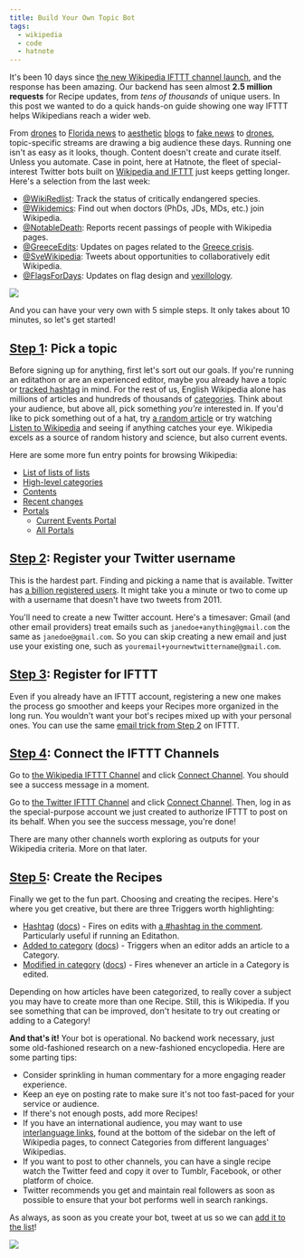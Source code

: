 ```yaml
---
title: Build Your Own Topic Bot
tags:
  - wikipedia
  - code
  - hatnote
---
```


It's been 10 days since
[the new Wikipedia IFTTT channel launch][launch], and the response has
been amazing. Our backend has seen almost **2.5 million requests** for
Recipe updates, from *tens of thousands* of unique users. In this post
we wanted to do a quick hands-on guide showing one way IFTTT helps
Wikipedians reach a wider web.

[launch]: https://blog.wikimedia.org/2015/07/14/wikipedia-recipes-with-ifttt/

From [drones][eg_drones_twitter] to [Florida news][eg_florida_news] to
[aesthetic][eg_aesthetic_blog_1] [blogs][eg_aesthetic_blog_2] to
[fake news][eg_fake_news] to [drones][eg_drones_tumblr],
topic-specific streams are drawing a big audience these days. Running
one isn't as easy as it looks, though. Content doesn't create and
curate itself. Unless you automate. Case in point, here at Hatnote,
the fleet of special-interest Twitter bots built on
[Wikipedia and IFTTT][wp_ifttt] just keeps getting longer. Here's a
selection from the last week:

  * [@WikiRedlist][wikiredlist]: Track the status of critically endangered species.
  * [@Wikidemics][wikidemics]: Find out when doctors (PhDs, JDs, MDs, etc.) join Wikipedia.
  * [@NotableDeath][notabledeath]: Reports recent passings of people with Wikipedia pages.
  * [@GreeceEdits][greeceedits]: Updates on pages related to the [Greece crisis][greece_crisis].
  * [@SveWikipedia][svewikipedia]: Tweets about opportunities to collaboratively edit Wikipedia.
  * [@FlagsForDays][flagsfordays]: Updates on flag design and [vexillology][vexillology].

<img src="https://40.media.tumblr.com/0879a71fbdaa99cbb752538a0a665915/tumblr_nryuiaodZA1s4aev9o2_540.png">

[eg_drones_twitter]: https://twitter.com/drones
[eg_aesthetic_blog_1]: http://vaporwave.org/
[eg_aesthetic_blog_2]: http://seapunkscully.tumblr.com/
[eg_florida_news]: https://twitter.com/_floridaman
[eg_fake_news]: http://literallyunbelievable.org/
[eg_drones_tumblr]: http://faildrone.com/

[wp_ifttt]: http://blog.hatnote.com/post/124069724187/wikipedia-and-ifttt-a-technical-guide

[wikiredlist]: https://twitter.com/wikiredlist
[wikidemics]: https://twitter.com/Wikidemics
[notabledeath]: https://twitter.com/notabledeath
[greeceedits]: https://twitter.com/greeceEdits
[svewikipedia]: https://twitter.com/SveWikipedia
[flagsfordays]: https://twitter.com/FlagsForDays

[vexillology]: https://en.wikipedia.org/wiki/Vexillology
[greece_crisis]: https://en.wikipedia.org/wiki/Greek_government-debt_crisis

<!-- Idea: Wikipedia on Wikipedia bot. Signpost, Wikipedia page edits, some categories -->

And you can have your very own with 5 simple steps. It only takes
about 10 minutes, so let's get started!

## <a href="#step-1" id="step-1">Step 1</a>: Pick a topic

Before signing up for anything, first let's sort out our goals. If
you're running an editathon or are an experienced editor, maybe you
already have a topic or [tracked hashtag][hashtag] in mind. For the
rest of us, English Wikipedia alone has millions of articles and
hundreds of thousands of [categories][category]. Think about your
audience, but above all, pick something *you're* interested in. If
you'd like to pick something out of a hat, try
[a random article][random_article] or try watching
[Listen to Wikipedia][l2w] and seeing if anything catches your
eye. Wikipedia excels as a source of random history and science, but
also current events.

[hashtag]: http://blog.hatnote.com/post/124069724187/wikipedia-and-ifttt-a-technical-guide#edits_with_a_hashtag
[category]: https://en.wikipedia.org/wiki/Help:Category
[random_article]: https://en.wikipedia.org/wiki/Special:Random
[l2w]: http://listen.hatnote.com

Here are some more fun entry points for browsing Wikipedia:

  * [List of lists of lists][list3]
  * [High-level categories][top_cats]
  * [Contents][wp_contents]
  * [Recent changes][recent_changes]
  * [Portals][portal_docs]
    * [Current Events Portal][current_events_portal]
    * [All Portals][wp_portals]

[list3]: https://en.wikipedia.org/wiki/List_of_lists_of_lists
[recent_changes]: https://en.wikipedia.org/wiki/Special:RecentChanges
[wp_contents]: https://en.wikipedia.org/wiki/Category:Contents
[top_cats]: https://en.wikipedia.org/wiki/Category:Main_topic_classifications
[portal_docs]: https://en.wikipedia.org/wiki/Wikipedia:Portal
[wp_portals]: https://en.wikipedia.org/wiki/Category:Portals
[current_events_portal]: https://en.wikipedia.org/wiki/Portal:Current_events

## <a href="#step-2" id="step-2">Step 2</a>: Register your Twitter username

This is the hardest part. Finding and picking a name that is
available. Twitter has [a billion registered users][twillion]. It
might take you a minute or two to come up with a username that doesn't
have two tweets from 2011.

[twillion]: http://www.businessinsider.com/twitter-we-are-a-massive-mobile-ad-network-2014-4

You'll need to create a new Twitter account. Here's a timesaver: Gmail
(and other email providers) treat emails such as
`janedoe+anything@gmail.com` the same as `janedoe@gmail.com`. So you can
skip creating a new email and just use your existing one, such as
`youremail+yournewtwittername@gmail.com`.

## <a href="#step-3" id="step-3">Step 3</a>: Register for IFTTT

Even if you already have an IFTTT account, registering a new one makes
the process go smoother and keeps your Recipes more organized in the
long run. You wouldn't want your bot's recipes mixed up with your
personal ones. You can use the same [email trick from Step 2](#step-2)
on IFTTT.

## <a href="#step-4" id="step-4">Step 4</a>: Connect the IFTTT Channels

Go to [the Wikipedia IFTTT Channel][wp_channel] and click
[Connect Channel][wp_connect]. You should see a success message in a
moment.

Go to [the Twitter IFTTT Channel][tw_channel] and click
[Connect Channel][tw_connect]. Then, log in as the special-purpose
account we just created to authorize IFTTT to post on its behalf. When
you see the success message, you're done!

There are many other channels worth exploring as outputs for your Wikipedia
criteria. More on that later.

[wp_channel]: https://ifttt.com/channels/wikipedia
[wp_connect]: https://ifttt.com/channels/wikipedia/reactivate
[tw_channel]: https://ifttt.com/channels/twitter
[tw_connect]: https://ifttt.com/channels/twitter/reactivate

## <a href="#step-5" id="step-5">Step 5</a>: Create the Recipes

Finally we get to the fun part. Choosing and creating the
recipes. Here's where you get creative, but there are three Triggers
worth highlighting:

 * [Hashtag][hashtag_trigger] ([docs][hashtag_docs]) - Fires on edits with [a #hashtag in the comment][hashtag_guide]. Particularly useful if running an Editathon.
 * [Added to category][add_to_cat_trigger] ([docs][add_to_cat_docs]) - Triggers when an editor adds an article to a Category.
 * [Modified in category][edits_to_cat_trigger] ([docs][edits_to_cat_docs]) - Fires whenever an article in a Category is edited.

[hashtag_guide]: http://blog.hatnote.com/post/112756032432/the-humble-hashtag-now-on-wikipedia
[hashtag_trigger]: https://ifttt.com/channels/wikipedia/triggers/1023086349-new-edit-with-hashtag
[add_to_cat_trigger]: https://ifttt.com/channels/wikipedia/triggers/1704714369-article-added-to-category
[edits_to_cat_trigger]: https://ifttt.com/channels/wikipedia/triggers/1444240077-new-edit-to-article-in-category

[hashtag_docs]: http://blog.hatnote.com/post/124069724187/wikipedia-and-ifttt-a-technical-guide#edits_with_a_hashtag
[add_to_cat_docs]: http://blog.hatnote.com/post/124069724187/wikipedia-and-ifttt-a-technical-guide#article_added_to_a_category
[edits_to_cat_docs]: http://blog.hatnote.com/post/124069724187/wikipedia-and-ifttt-a-technical-guide#edits_to_articles_in_a_category

Depending on how articles have been categorized, to really cover a
subject you may have to create more than one Recipe. Still, this is
Wikipedia. If you see something that can be improved, don't hesitate
to try out creating or adding to a Category!

**And that's it!** Your bot is operational. No backend work necessary,
just some old-fashioned research on a new-fashioned encyclopedia. Here
are some parting tips:

  * Consider sprinkling in human commentary for a more engaging reader
  experience.
  * Keep an eye on posting rate to make sure it's not too fast-paced for
  your service or audience.
  * If there's not enough posts, add more Recipes!
  * If you have an international audience, you may want to use
  [interlanguage links][interlanguage_links], found at the bottom of the sidebar on the left
  of Wikipedia pages, to connect Categories from different languages'
  Wikipedias.
  * If you want to post to other channels, you can have a single recipe
  watch the Twitter feed and copy it over to Tumblr, Facebook, or other
  platform of choice.
  * Twitter recommends you get and maintain real followers as soon as
  possible to ensure that your bot performs well in search rankings.

As always, as soon as you create your bot, tweet at us so we can
[add it to the list][twiki_list]!

<img src="https://40.media.tumblr.com/30e5ab385d8d6eace06073098f9d736b/tumblr_nryuiaodZA1s4aev9o1_540.png">

[interlanguage_links]: https://en.wikipedia.org/wiki/Help:Interlanguage_links
[twiki_list]: https://twitter.com/sklaporte/lists/wikipedia-edits/members
